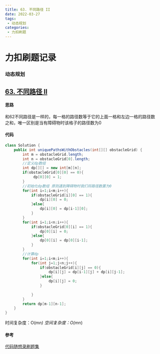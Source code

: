 ```yaml
---
title: 63. 不同路径 II
date: 2022-03-27
tags:
 - 动态规划
categories: 
 - 力扣刷题
---
```


# 力扣刷题记录 
### 动态规划
## [63. 不同路径 II](https://leetcode-cn.com/problems/unique-paths-ii/)

#### 思路
和62不同路径是一样的，每一格的路径数等于它的上面一格和左边一格的路径数之和，唯一区别是当有障碍物时该格子的路径数为0
#### 代码

```java
class Solution {
    public int uniquePathsWithObstacles(int[][] obstacleGrid) {
        int m = obstacleGrid.length;
        int n = obstacleGrid[0].length;
        //定义dp数组
        int dp[][] = new int[m][n];
        if(obstacleGrid[0][0] == 0){
             dp[0][0] = 1;
        }
        //初始化dp数组 原则遇到障碍物时我们将路径数置为0
        for(int i=1;i<m;i++){
            if(obstacleGrid[i][0] == 1){
                dp[i][0] = 0;
            }else{
                dp[i][0] = dp[i-1][0];
            }
        }
        for(int i=1;i<n;i++){
            if(obstacleGrid[0][i] == 1){
                dp[0][i] = 0;
            }else{
                dp[0][i] = dp[0][i-1];
            }
        }
        //计算dp
        for(int i=1;i<m;i++){
            for(int j=1;j<n;j++){
                if(obstacleGrid[i][j] == 0){
                    dp[i][j] = dp[i-1][j] + dp[i][j-1];
                }else{
                    dp[i][j] = 0;
                }
                
            }
        }
        return dp[m-1][n-1];
    }
}
```
时间复杂度：O(m*n)
空间复杂度：O(m*n)

#### 参考
[代码随想录刷题集](https://programmercarl.com/0062.%E4%B8%8D%E5%90%8C%E8%B7%AF%E5%BE%84.html#%E6%80%9D%E8%B7%AF)